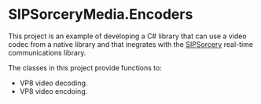 # SIPSorceryMedia.Encoders

This project is an example of developing a C# library that can use a video codec from a native library and that inegrates with the [SIPSorcery](https://github.com/sipsorcery-org/sipsorcery) real-time communications library.

The classes in this project provide functions to:

 - VP8 video decoding.
 - VP8 video encdoing.
